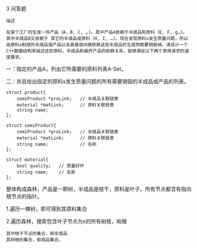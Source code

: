 3 问答题
	
	描述
	
	在某个工厂的生成一件产品（A，B, C, …)。其中产品A依赖于半成品和原料（E, F, g…)。其中半成品B又依赖于 其它的半成品或原料（H, I, …)。现在发现原料x发生质量问题，所以由原料x制成的半成品或产品以及直接或间接依赖这些半成品的生成物都要销毁掉。请设计一个C++数据结构来描述这些原料，半成品和最终产品的依赖关系，能够满足以下两个常用请求的速度要求。

一：指定的产品A，列出它所需要的原料列表A-Set。

二：并且给出指定的原料x发生质量问题的所有需要销毁的半成品或产品的列表。

	struct product{
		semiProduct *proLink;	// 半成品关联链表
		material *matLink;		// 原料关联链表
		string name;
	};

	struct semiProduct{
		semiProduct *proLink;	// 半成品关联链表
		material *matLink;		// 原料关联链表
		string name;			// 名称
	};

	struct material{
		bool quality;	// 质量好坏
		string name;	// 名称
	};

整体构成森林，产品是一颗树，半成品是枝干，原料是叶子。所有节点都含有指向根节点的指针。

1.遍历一棵树，即可得到其原料集合

2.遍历森林，搜索包含叶子节点为x的所有树枝，和根

	其中枝干节点的集合，即半成品
	其树根的集合，即成品集合。